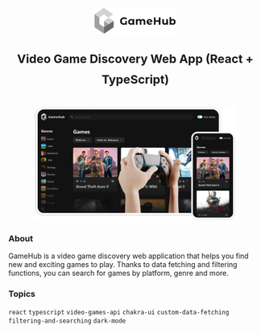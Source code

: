 # <p align="center"><img src="./src/assets/light-logo.svg" height="52"/></p><p align="center"><sup>Video Game Discovery Web App (React + TypeScript)</sup><p>
<p align="center"><img src="./src/assets/gamehub-thumbnail.png" width="80%"/></p>
<h3>About</h3>
<p> GameHub is a video game discovery web application that helps you find new and exciting games to play. Thanks to data fetching and filtering functions, you can search for games by platform, genre and more.<p/>
<h3>Topics</h3>
<code>react</code>
<code>typescript</code>
<code>video-games-api</code>
<code>chakra-ui</code>
<code>custom-data-fetching</code>
<code>filtering-and-searching</code>
<code>dark-mode</code>
